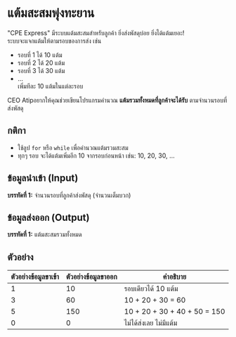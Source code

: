 # แต้มสะสมพุ่งทะยาน

"CPE Express" มีระบบแต้มสะสมสำหรับลูกค้า ยิ่งส่งพัสดุบ่อย ยิ่งได้แต้มเยอะ!  
ระบบจะแจกแต้มให้ตามรอบของการส่ง เช่น  
- รอบที่ 1 ได้ 10 แต้ม  
- รอบที่ 2 ได้ 20 แต้ม  
- รอบที่ 3 ได้ 30 แต้ม  
- ...  
เพิ่มทีละ 10 แต้มในแต่ละรอบ

CEO Atipอยากให้คุณช่วยเขียนโปรแกรมคำนวณ **แต้มรวมทั้งหมดที่ลูกค้าจะได้รับ** ตามจำนวนรอบที่ส่งพัสดุ

## กติกา
- ใช้ลูป `for` หรือ `while` เพื่อคำนวณแต้มรวมสะสม
- ทุกๆ รอบ จะได้แต้มเพิ่มอีก 10 จากรอบก่อนหน้า เช่น: 10, 20, 30, …

## ข้อมูลนำเข้า (Input)
**บรรทัดที่ 1:** จำนวนรอบที่ลูกค้าส่งพัสดุ (จำนวนเต็มบวก)

## ข้อมูลส่งออก (Output)
**บรรทัดที่ 1:** แต้มสะสมรวมทั้งหมด

## ตัวอย่าง
| **ตัวอย่างข้อมูลขาเข้า** | **ตัวอย่างข้อมูลขาออก** | **คำอธิบาย**                      |
|--------------------------|---------------------------|----------------------------------|
| 1                        | 10                        | รอบเดียวได้ 10 แต้ม             |
| 3                        | 60                        | 10 + 20 + 30 = 60               |
| 5                        | 150                       | 10 + 20 + 30 + 40 + 50 = 150     |
| 0                        | 0                         | ไม่ได้ส่งเลย ไม่มีแต้ม          |